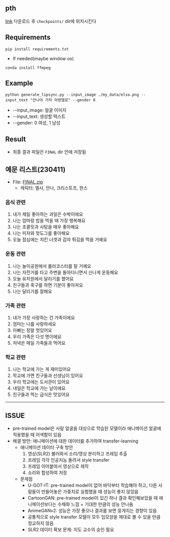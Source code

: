 ## pth
[link](https://iiitaphyd-my.sharepoint.com/personal/radrabha_m_research_iiit_ac_in/_layouts/15/onedrive.aspx?id=%2Fpersonal%2Fradrabha%5Fm%5Fresearch%5Fiiit%5Fac%5Fin%2FDocuments%2FWav2Lip%5FModels%2Fwav2lip%5Fgan%2Epth&parent=%2Fpersonal%2Fradrabha%5Fm%5Fresearch%5Fiiit%5Fac%5Fin%2FDocuments%2FWav2Lip%5FModels&ga=1)
다운로드 후 `checkpoints/` dir에 위치시킨다

## Requirements
```code
pip install requirements.txt
```
* If needed(maybe window os)
```code
conda install ffmpeg
```

## Example
```code
python generate_lipsync.py --input_image ./my_data/elsa.png --input_text "안나야 가자 아렌델로" --gender 0
```
* --input_image: 얼굴 이미지
* --input_text: 생성할 텍스트
* --gender: 0 여성, 1 남성

## Result
* 최종 결과 파일은 `FINAL` dir 안에 저장됨

## 예문 리스트(230411)
* File: [FINAL.zip](./FINAL/FINAL.zip)
    * 캐릭터: 엘사, 안나, 크리스토프, 한스

### 음식 관련
1. 내가 제일 좋아하는 과일은 수박이에요  
2. 나는 엄마랑 밥을 먹을 때 가장 행복해요  
3. 나는 초콜릿과 사탕을 매우 좋아해요  
4. 나는 피자와 핫도그를 좋아해요  
5. 오늘 점심에는 치킨 너겟과 감자 튀김을 먹을 거예요  

### 운동 관련
1. 나는 놀이공원에서 롤러코스터를 탈 거예요  
2. 나는 자전거를 타고 주변을 돌아다니면서 신나게 운동해요  
3. 오늘 유치원에서 달리기를 했어요  
4. 친구들과 축구를 하면 기분이 좋아져요  
5. 나는 달리기를 잘해요  

### 가족 관련
1. 내가 가장 사랑하는 건 가족이에요  
2. 엄마는 나를 사랑하세요  
3. 아빠는 정말 멋있어요  
4. 우리 가족은 다섯 명이에요  
5. 저녁은 매일 가족들과 먹어요  

### 학교 관련
1. 나는 학교에 가는 게 재미있어요  
2. 학교에 가면 친구들과 선생님이 있어요  
3. 우리 학교에는 도서관이 있어요  
4. 내일은 학교에 가는 날이에요  
5. 친구들과 먹는 급식은 맛있어요  


---
## ISSUE
* pre-trained model은 사람 얼굴을 대상으로 학습된 모델이라 애니메이션 얼굴에 적용했을 때 어색함이 있음
* 해결 방안: 애니메이션에 대한 데이터를 추가하여 transfer-learning
    * 애니메이션 데이터 구축 방안
        1. 영상(SLR2) 불러와서 소리/영상 분리하고 프레임 추출
        2. 프레임 각각 인공지능 돌려서 style transfer
        3. 프레임 이어붙여서 영상으로 제작
        4. 소리와 합성하여 저장
    * 문제점
        * U-GOT-IT: pre-trained model이 없어 바닥부터 학습해야 하고, 다른 사람들이 만들어놓은 가중치로 실험했을 때 성능이 좋지 않았음
        * CartoonGAN: pre-trained model이 있긴 하나 결과 확인해보았을 때 애니메이션보다는 수채화 느낌 + 기대한 만큼의 성능 안나옴
        * AnimeGANv2: 성능은 가장 좋으나 결과를 보면 뭉게지는 경향이 있음
        * 공통적으로 style transfer 모델이 모두 입모양을 제대로 볼 수 있을 만큼 정교하지 않음
        * SLR2 데이터 확보 문제: 지도 교수의 승인 필요